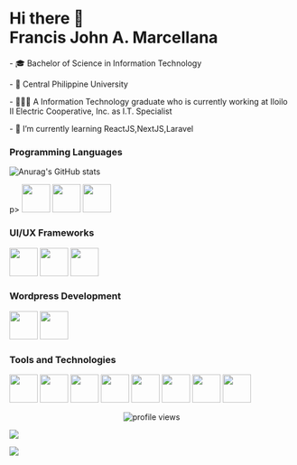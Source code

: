 <h1>Hi there 👋 
<br>Francis John A. Marcellana</h1>
<p>- 🎓 Bachelor of Science in Information Technology</p>
<p>- 🏢 Central Philippine University</p>
<p>- 👨🏻‍💻 A Information Technology graduate who is currently working at Iloilo II Electric Cooperative, Inc. as I.T. Specialist<p/>
<p>- 🌱 I’m currently learning ReactJS,NextJS,Laravel</p>
<h3>Programming Languages</h3>

![Anurag's GitHub stats](https://github-readme-stats.vercel.app/api?username=francis&theme=dark&show_icons=true)

p>
   <a href="https://www.avenga.com/wp-content/uploads/2020/11/C-Sharp.png" target="_blank"><img src="https://www.avenga.com/wp-content/uploads/2020/11/C-Sharp.png" height="50"></a>
  <a href="https://www.php.net/images/logos/new-php-logo.svg" target="_blank"><img src="https://www.php.net/images/logos/new-php-logo.svg" height="50"></a>
   <a href="https://upload.wikimedia.org/wikipedia/commons/thumb/9/99/Unofficial_JavaScript_logo_2.svg/512px-Unofficial_JavaScript_logo_2.svg.png" target="_blank"><img src="https://upload.wikimedia.org/wikipedia/commons/thumb/9/99/Unofficial_JavaScript_logo_2.svg/512px-Unofficial_JavaScript_logo_2.svg.png" height="50"></a>
</p>
<h3>UI/UX Frameworks</h3>
<p>
   <a href="https://mdbootstrap.com/img/logo/mdb-transparent-big.png" target="_blank"><img src="https://mdbootstrap.com/img/logo/mdb-transparent-big.png" height="50"></a>
  <a href="https://upload.wikimedia.org/wikipedia/commons/thumb/b/b2/Bootstrap_logo.svg/1200px-Bootstrap_logo.svg.png" target="_blank"><img src="https://upload.wikimedia.org/wikipedia/commons/thumb/b/b2/Bootstrap_logo.svg/1200px-Bootstrap_logo.svg.png" height="50"></a>
   <a href="https://colinstodd.com/images/posts/matcss-min.png" target="_blank"><img src="https://colinstodd.com/images/posts/matcss-min.png" height="50"></a>
</p>
<h3>Wordpress Development</h3>
<p>
   <a href="https://elementor.com/pages/wp-content/uploads/sites/5/2020/01/elementor_logo_gradient-01.png" target="_blank"><img src="https://elementor.com/pages/wp-content/uploads/sites/5/2020/01/elementor_logo_gradient-01.png" height="50"></a>
  <a href="https://wpbakery.com/wp-content/uploads/2017/10/wpb-logo.png" target="_blank"><img src="https://wpbakery.com/wp-content/uploads/2017/10/wpb-logo.png" height="50"></a>
</p>
<h3>Tools and Technologies</h3>
<p>
   <a href="https://download.logo.wine/logo/MySQL/MySQL-Logo.wine.png" target="_blank"><img src="https://download.logo.wine/logo/MySQL/MySQL-Logo.wine.png" height="50"></a>
   <a href="https://i.pinimg.com/originals/c7/28/0c/c7280cbc0bdd4608d6c09cd89ae9c4ca.png" target="_blank"><img src="https://i.pinimg.com/originals/c7/28/0c/c7280cbc0bdd4608d6c09cd89ae9c4ca.png" height="50"></a>
   <a href="https://upload.wikimedia.org/wikipedia/commons/d/db/Npm-logo.svg" target="_blank"><img src="https://upload.wikimedia.org/wikipedia/commons/d/db/Npm-logo.svg" height="50"></a>
   <a href="https://upload.wikimedia.org/wikipedia/en/c/cd/Anaconda_Logo.png" target="_blank"><img src="https://upload.wikimedia.org/wikipedia/en/c/cd/Anaconda_Logo.png" height="50"></a>
  <a href="https://mir-s3-cdn-cf.behance.net/project_modules/max_1200/53d9ae70251739.5b9d484cde8a2.jpg" target="_blank"><img src="https://mir-s3-cdn-cf.behance.net/project_modules/max_1200/53d9ae70251739.5b9d484cde8a2.jpg" height="50"></a>
   <a href="https://upload.wikimedia.org/wikipedia/commons/d/de/WinSCP_Logo.png" target="_blank"><img src="https://upload.wikimedia.org/wikipedia/commons/d/de/WinSCP_Logo.png" height="50"></a>
   <a href="https://ist.mit.edu/sites/default/files/styles/news_image_node/public/news_images/OfficeLogoOrange740.2.png?itok=7xAZzVdk" target="_blank"><img src="https://ist.mit.edu/sites/default/files/styles/news_image_node/public/news_images/OfficeLogoOrange740.2.png?itok=7xAZzVdk" height="50"></a>
   <a href="https://upload.wikimedia.org/wikipedia/commons/thumb/d/db/Apache_HTTP_server_logo_%282016%29.svg/1200px-Apache_HTTP_server_logo_%282016%29.svg.png" target="_blank"><img src="https://upload.wikimedia.org/wikipedia/commons/thumb/d/db/Apache_HTTP_server_logo_%282016%29.svg/1200px-Apache_HTTP_server_logo_%282016%29.svg.png" height="50"></a>
</p>
<p align="center">
  <img src="https://gpvc.arturio.dev/jedrobado" alt="profile views">
</p>
<p>
  <a href="https://github-readme-stats.vercel.app/api?username=jedrobado" target="_blank"><img src="https://github-readme-stats.vercel.app/api?username=jedrobado"></a>
</p>
<p>
  <a href="https://github-readme-stats.vercel.app/api/top-langs/?username=jedrobado&layout=compact" target="_blank"><img src="https://github-readme-stats.vercel.app/api/top-langs/?username=jedrobado&layout=compact"></a>
</p>

